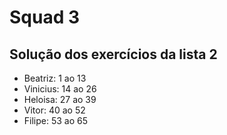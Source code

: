 # Squad 3

## Solução dos exercícios da lista 2

- Beatriz: 1 ao 13
- Vinicius: 14 ao 26
- Heloisa: 27 ao 39
- Vitor: 40 ao 52
- Filipe: 53 ao 65